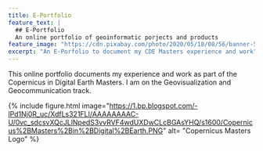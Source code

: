 ```yaml
---
title: E-Portfolio
feature_text: |
  ## E-Portfolio
  An online portfolio of geoinformatic porjects and products
feature_image: "https://cdn.pixabay.com/photo/2020/05/18/08/56/banner-5185316_1280.jpg"
excerpt: "An E-Porfolio to document my CDE Masters experience and work"
---
```


This online portfolio documents my experience and work as part of the Copernicus in Digital Earth Masters. I am on the Geovisualization and Geocommunication track.







{% include figure.html image="https://1.bp.blogspot.com/-lPd1Nj0R_uc/XdfLs321FLI/AAAAAAAAC-U/0vc_sdcsvXQcJLlNpedS3vvRVF4wdUXDwCLcBGAsYHQ/s1600/Copernicus%2BMasters%2Bin%2BDigital%2BEarth.PNG" alt= "Copernicus Masters Logo" %}


